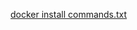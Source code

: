 [docker install commands.txt](https://github.com/Meenakshi0812/docker-install-commands/files/10942325/docker.install.commands.txt)

